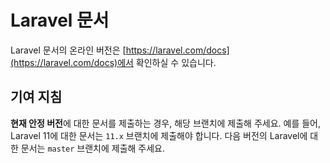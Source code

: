 # Laravel 문서

Laravel 문서의 온라인 버전은 [https://laravel.com/docs](https://laravel.com/docs)에서 확인하실 수 있습니다.

## 기여 지침

**현재 안정 버전**에 대한 문서를 제출하는 경우, 해당 브랜치에 제출해 주세요. 예를 들어, Laravel 11에 대한 문서는 `11.x` 브랜치에 제출해야 합니다. 다음 버전의 Laravel에 대한 문서는 `master` 브랜치에 제출해 주세요.